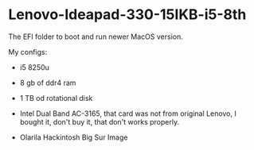 # Lenovo-Ideapad-330-15IKB-i5-8th
The EFI folder to boot and run newer MacOS version.

My configs:
- i5 8250u
- 8 gb of ddr4 ram
- 1 TB od rotational disk
- Intel Dual Band AC-3165, that card was not from original Lenovo, I bought it, don't buy it, that don't works properly.

- Olarila Hackintosh Big Sur Image
